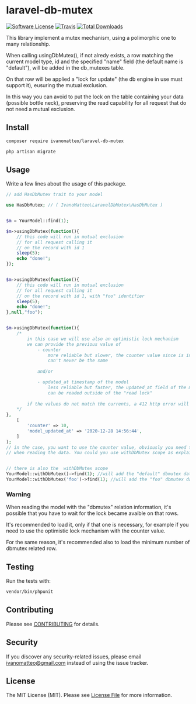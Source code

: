 # laravel-db-mutex

[![Software License](https://img.shields.io/badge/license-MIT-brightgreen.svg?style=flat-square)](LICENSE.md)
[![Travis](https://img.shields.io/travis/ivanomatteo/laravel-db-mutex.svg?style=flat-square)]()
[![Total Downloads](https://img.shields.io/packagist/dt/ivanomatteo/laravel-db-mutex.svg?style=flat-square)](https://packagist.org/packages/ivanomatteo/laravel-db-mutex)


This library implement a mutex mechanism, using a polimorphic one to many relationship.

When calling usingDbMutex(), if not alredy exists, a row matching the current model type, id and the specified "name" field (the default name is "default"),
will be added in the db_mutexes table.

On that row will be applied a "lock for update" (the db engine in use must support it), eusuring the mutual exclusion.

In this way you can avoid to put the lock on the table containing your data (possible bottle neck),
preserving the read capability for all request that do not need a mutual exclusion.


## Install

```bash
composer require ivanomatteo/laravel-db-mutex

php artisan migrate

```


## Usage

Write a few lines about the usage of this package.

```php
// add HasDbMutex trait to your model

use HasDbMutex; // ( IvanoMatteo\LaravelDbMutex\HasDbMutex )


$m = YourModel::find(1);

$m->usingDbMutex(function(){ 
    // this code will run in mutual exclusion 
    // for all request calling it 
    // on the record with id 1
    sleep(5); 
    echo "done!";  
});


$m->usingDbMutex(function(){ 
    // this code will run in mutual exclusion 
    // for all request calling it 
    // on the record with id 1, with "foo" identifier
    sleep(5); 
    echo "done!";  
},null,"foo");


$m->usingDbMutex(function(){ 
    /* 
        in this case we will use also an optimistic lock mechanism
        we can provide the previous value of 
            - counter 
                more reliable but slower, the counter value since is incremented inside a "read lock"
                can't never be the same
                
            and/or

            - updated_at timestamp of the model
                less reliable but faster, the updated_at field of the model
                can be readed outside of the "read lock" 
        
        if the values do not match the currents, a 412 http error will be returned
    */
},
    [
        'counter' => 10,
        'model_updated_at' => '2020-12-28 14:56:44',
    ] 
);  
// in the case, you want to use the counter value, obviously you need to load the previous value
// when reading the data. You could you use withDbMutex scope as explained below.


// there is also the  withDbMutex scope
YourModel::withDbMutex()->find(1); //will add the "default" dbmutex data
YourModel::withDbMutex('foo')->find(1); //will add the "foo" dbmutex data

```
### Warning
When reading the model with the "dbmutex" relation information,
it's possible that you have to wait for the lock became avaible on that rows.

It's recommended to load it, only if that one is necessary, 
for example if you need to use the optimistic lock mechanism with the counter value.

For the same reason, it's recommended also to load the minimum number of dbmutex related row.


## Testing

Run the tests with:

```bash
vendor/bin/phpunit
```


## Contributing

Please see [CONTRIBUTING](CONTRIBUTING.md) for details.


## Security

If you discover any security-related issues, please email ivanomatteo@gmail.com instead of using the issue tracker.


## License

The MIT License (MIT). Please see [License File](/LICENSE.md) for more information.
